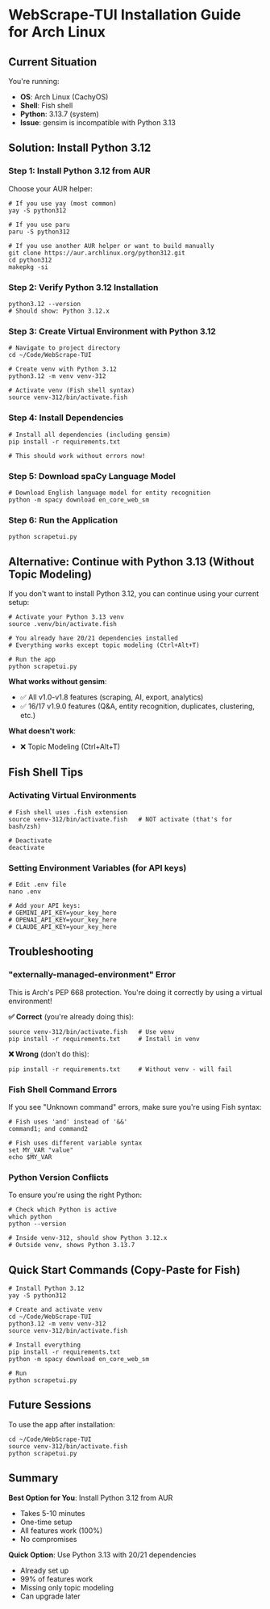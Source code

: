 # WebScrape-TUI Installation Guide for Arch Linux

## Current Situation

You're running:
- **OS**: Arch Linux (CachyOS)
- **Shell**: Fish shell
- **Python**: 3.13.7 (system)
- **Issue**: gensim is incompatible with Python 3.13

## Solution: Install Python 3.12

### Step 1: Install Python 3.12 from AUR

Choose your AUR helper:

```fish
# If you use yay (most common)
yay -S python312

# If you use paru
paru -S python312

# If you use another AUR helper or want to build manually
git clone https://aur.archlinux.org/python312.git
cd python312
makepkg -si
```

### Step 2: Verify Python 3.12 Installation

```fish
python3.12 --version
# Should show: Python 3.12.x
```

### Step 3: Create Virtual Environment with Python 3.12

```fish
# Navigate to project directory
cd ~/Code/WebScrape-TUI

# Create venv with Python 3.12
python3.12 -m venv venv-312

# Activate venv (Fish shell syntax)
source venv-312/bin/activate.fish
```

### Step 4: Install Dependencies

```fish
# Install all dependencies (including gensim)
pip install -r requirements.txt

# This should work without errors now!
```

### Step 5: Download spaCy Language Model

```fish
# Download English language model for entity recognition
python -m spacy download en_core_web_sm
```

### Step 6: Run the Application

```fish
python scrapetui.py
```

## Alternative: Continue with Python 3.13 (Without Topic Modeling)

If you don't want to install Python 3.12, you can continue using your current setup:

```fish
# Activate your Python 3.13 venv
source .venv/bin/activate.fish

# You already have 20/21 dependencies installed
# Everything works except topic modeling (Ctrl+Alt+T)

# Run the app
python scrapetui.py
```

**What works without gensim**:
- ✅ All v1.0-v1.8 features (scraping, AI, export, analytics)
- ✅ 16/17 v1.9.0 features (Q&A, entity recognition, duplicates, clustering, etc.)

**What doesn't work**:
- ❌ Topic Modeling (Ctrl+Alt+T)

## Fish Shell Tips

### Activating Virtual Environments

```fish
# Fish shell uses .fish extension
source venv-312/bin/activate.fish   # NOT activate (that's for bash/zsh)

# Deactivate
deactivate
```

### Setting Environment Variables (for API keys)

```fish
# Edit .env file
nano .env

# Add your API keys:
# GEMINI_API_KEY=your_key_here
# OPENAI_API_KEY=your_key_here
# CLAUDE_API_KEY=your_key_here
```

## Troubleshooting

### "externally-managed-environment" Error

This is Arch's PEP 668 protection. You're doing it correctly by using a virtual environment!

**✅ Correct** (you're already doing this):
```fish
source venv-312/bin/activate.fish   # Use venv
pip install -r requirements.txt     # Install in venv
```

**❌ Wrong** (don't do this):
```fish
pip install -r requirements.txt     # Without venv - will fail
```

### Fish Shell Command Errors

If you see "Unknown command" errors, make sure you're using Fish syntax:

```fish
# Fish uses 'and' instead of '&&'
command1; and command2

# Fish uses different variable syntax
set MY_VAR "value"
echo $MY_VAR
```

### Python Version Conflicts

To ensure you're using the right Python:

```fish
# Check which Python is active
which python
python --version

# Inside venv-312, should show Python 3.12.x
# Outside venv, shows Python 3.13.7
```

## Quick Start Commands (Copy-Paste for Fish)

```fish
# Install Python 3.12
yay -S python312

# Create and activate venv
cd ~/Code/WebScrape-TUI
python3.12 -m venv venv-312
source venv-312/bin/activate.fish

# Install everything
pip install -r requirements.txt
python -m spacy download en_core_web_sm

# Run
python scrapetui.py
```

## Future Sessions

To use the app after installation:

```fish
cd ~/Code/WebScrape-TUI
source venv-312/bin/activate.fish
python scrapetui.py
```

## Summary

**Best Option for You**: Install Python 3.12 from AUR
- Takes 5-10 minutes
- One-time setup
- All features work (100%)
- No compromises

**Quick Option**: Use Python 3.13 with 20/21 dependencies
- Already set up
- 99% of features work
- Missing only topic modeling
- Can upgrade later
